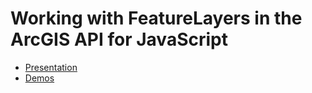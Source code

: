 # Working with FeatureLayers in the ArcGIS API for JavaScript
- [Presentation](https://annelfitz.github.io/UC-presentations/UC-2020/Working-with-feature-layers-in-the-ArcGIS-API-for-JavaScript/#/)
- [Demos](https://annelfitz.github.io/UC-presentations/Working-with-feature-layers-in-the-ArcGIS-API-for-JavaScript/demos/)